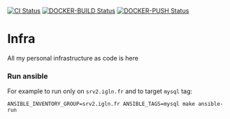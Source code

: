[![CI Status](https://github.com/nierdz/infra/workflows/CI/badge.svg?branch=master)](https://github.com/nierdz/infra/actions?query=workflow%3ACI)
[![DOCKER-BUILD Status](https://github.com/nierdz/infra/workflows/DOCKER-BUILD/badge.svg?branch=master)](https://github.com/nierdz/infra/actions?query=workflow%3ADOCKER-BUILD)
[![DOCKER-PUSH Status](https://github.com/nierdz/infra/workflows/DOCKER-PUSH/badge.svg?branch=master)](https://github.com/nierdz/infra/actions?query=workflow%3ADOCKER-PUSH)

# Infra
All my personal infrastructure as code is here

### Run ansible
For example to run only on `srv2.igln.fr` and to target `mysql` tag:

```
ANSIBLE_INVENTORY_GROUP=srv2.igln.fr ANSIBLE_TAGS=mysql make ansible-run
```
